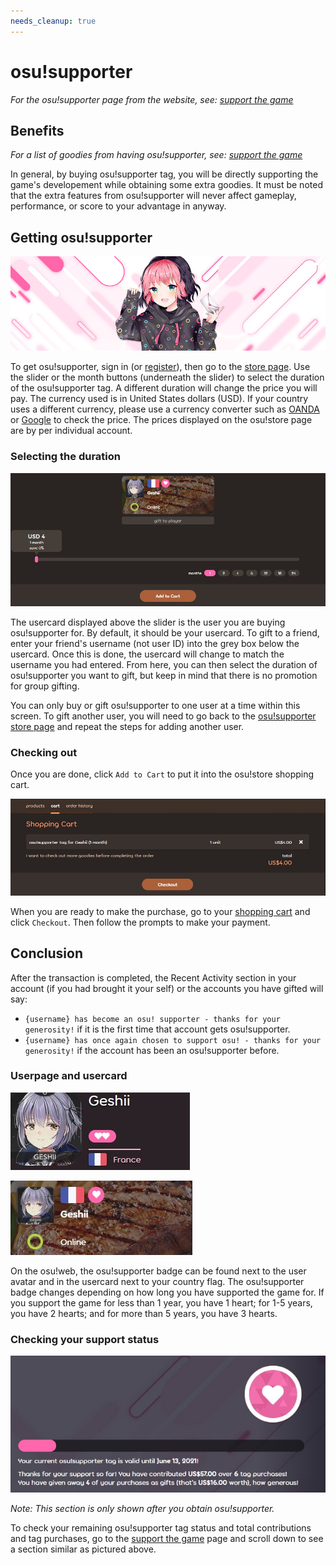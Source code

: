 ```yaml
---
needs_cleanup: true
---
```


<!-- TODO: website updates, needs a review on the writing style -->

# osu!supporter

*For the osu!supporter page from the website, see: [support the game](https://osu.ppy.sh/home/support)*

## Benefits

*For a list of goodies from having osu!supporter, see: [support the game](https://osu.ppy.sh/home/support)*

In general, by buying osu!supporter tag, you will be directly supporting the game's developement while obtaining some extra goodies. It must be noted that the extra features from osu!supporter will never affect gameplay, performance, or score to your advantage in anyway.

## Getting osu!supporter

![osu!store product banner](img/store-product.jpg?1 "osu!supporter product banner from the osu!store")

To get osu!supporter, sign in (or [register](/wiki/Registration)), then go to the [store page](https://osu.ppy.sh/store/products/supporter-tag). Use the slider or the month buttons (underneath the slider) to select the duration of the osu!supporter tag. A different duration will change the price you will pay. The currency used is in United States dollars (USD). If your country uses a different currency, please use a currency converter such as [OANDA](https://www.oanda.com/currency/converter/) or [Google](https://www.google.com/search?q=usd+exchange+rate) to check the price. The prices displayed on the osu!store page are by per individual account.

### Selecting the duration

![Buying osu!supporter](img/selecting-duration.jpg?1 "Selecting the user and duration for osu!supporter")

The usercard displayed above the slider is the user you are buying osu!supporter for. By default, it should be your usercard. To gift to a friend, enter your friend's username (not user ID) into the grey box below the usercard. Once this is done, the usercard will change to match the username you had entered. From here, you can then select the duration of osu!supporter you want to gift, but keep in mind that there is no promotion for group gifting.

You can only buy or gift osu!supporter to one user at a time within this screen. To gift another user, you will need to go back to the [osu!supporter store page](https://osu.ppy.sh/store/products/supporter-tag) and repeat the steps for adding another user.

### Checking out

Once you are done, click `Add to Cart` to put it into the osu!store shopping cart.

![osu!store shopping cart](img/shopping-cart.jpg?1 "osu!store shopping cart with osu!supporter for flyte")

When you are ready to make the purchase, go to your [shopping cart](https://osu.ppy.sh/store/cart) and click `Checkout`. Then follow the prompts to make your payment.

## Conclusion

After the transaction is completed, the Recent Activity section in your account (if you had brought it your self) or the accounts you have gifted will say:

- `{username} has become an osu! supporter - thanks for your generosity!` if it is the first time that account gets osu!supporter.
- `{username} has once again chosen to support osu! - thanks for your generosity!` if the account has been an osu!supporter before.

### Userpage and usercard

![Userpage with osu!supporter](img/userpage.jpg?1 "Userpage with osu!supporter")

![Usercard with osu!supporter](img/usercard.png?1 "Usercard with osu!supporter")

On the osu!web, the osu!supporter badge can be found next to the user avatar and in the usercard next to your country flag.
The osu!supporter badge changes depending on how long you have supported the game for. If you support the game for less than 1 year, you have 1 heart; for 1-5 years, you have 2 hearts; and for more than 5 years, you have 3 hearts.

### Checking your support status

![osu!supporter tag with three months remaining](img/status.jpg?1 "Three months left of osu!supporter tag")

*Note: This section is only shown after you obtain osu!supporter.*

To check your remaining osu!supporter tag status and total contributions and tag purchases, go to the [support the game](https://osu.ppy.sh/home/support) page and scroll down to see a section similar as pictured above.
